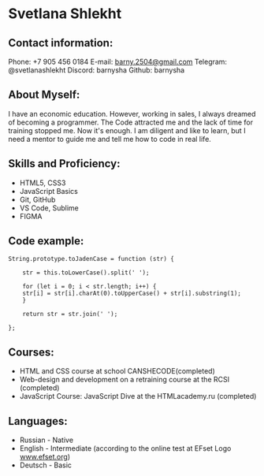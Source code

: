 # Svetlana Shlekht

## Contact information:

Phone: +7 905 456 0184
E-mail: barny.2504@gmail.com
Telegram: @svetlanashlekht
Discord: barnysha
Github: barnysha


## About Myself:
I have an economic education. However, working in sales, I always dreamed of becoming a programmer.
The Code attracted me and the lack of time for training stopped me. Now it's enough.
I am diligent and like to learn, but I need a mentor to guide me and tell me how to code in real life.


## Skills and Proficiency:

* HTML5, CSS3
* JavaScript Basics
* Git, GitHub
* VS Code, Sublime
* FIGMA


## Code example:

```
String.prototype.toJadenCase = function (str) {

    str = this.toLowerCase().split(' ');

    for (let i = 0; i < str.length; i++) {
    str[i] = str[i].charAt(0).toUpperCase() + str[i].substring(1);
    }

    return str = str.join(' ');

};

```


## Courses:
* HTML and CSS course at school CANSHECODE(completed)
* Web-design and development on a retraining course at the RCSI (completed)
* JavaScript Course: JavaScript Dive at the HTMLacademy.ru (completed)


## Languages:
* Russian - Native
* English - Intermediate (according to the online test at EFset Logo www.efset.org)
* Deutsch - Basic
